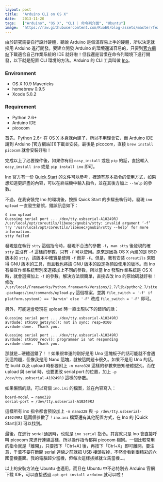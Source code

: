 ```yaml
---
layout: post
title:  "Arduino CLI on OS X"
date:   2013-11-20
tags:   ["Arduino", "OS X", "CLI | 命令列介面", "Ubuntu"]
image:  "https://raw.githubusercontent.com/KuoE0/blog-assets/master/feature-photos/2013-11-22-arduino-cli-on-os-x.jpg"
---
```


由於研究需要自行設計硬體，聽說 Arduino 是個滿容易上手的硬體，所以決定就採用 Arduino 進行開發。要建立開發 Arduino 的環境還滿容易的，只要到[官方網站](http://arduino.cc/en/Main/Software)下載適合自己作業系統的 IDE 就好啦！但我還是習慣在命令列環境下進行開發，以下就是配置 CLI 環境的方法。Arduino 的 CLI 工具叫做 [Ino](http://inotool.org/)。

### Environment

- OS X 10.9 Mavericks
- homebrew 0.9.5
- Xcode 5.0.2

### Requirement

- Python 2.6+
- Arduino IDE
- picocom

首先，Python 2.6+ 在 OS X 本身就內建了，所以不用理會它，而 Arduino IDE 請到 Arduino [官方網站][1]下載並安裝。最後是 picocom，直接 `brew install picocom` 就會安裝好啦！

完成以上了必要條件後，如果你有用 `easy_install` 或是 `pip` 的話，直接輸入 `easy_install ino` 或是 `pip install ino` 即可。

Ino 官方有一份 [Quick Start](http://inotool.org/quickstart) 的文件可以參考，裡頭有基本指令的使用方式，如果想知道更詳盡的內容，可以在終端機中輸入指令，並在其後方加上 `--help` 的參數。

不過，在我安裝完 Ino 的環境後，按照 Quick Start 的步驟去執行時，發現 `ino upload` 一直發生錯誤，錯誤訊息如下：

```
$ ino upload
Guessing serial port ... /dev/tty.usbserial-A10249RJ
/usr/local/opt/coreutils/libexec/gnubin/stty: invalid argument ‘-f’
Try '/usr/local/opt/coreutils/libexec/gnubin/stty --help' for more information.
stty failed
```

發現是在執行 `stty` 這個指令時，發現不合法的參數 `-f`，`man stty` 後發現的確 `stty` 並沒有 `-f` 這樣的參數，只有 `-F` 可以使用。原來是因為 OS X 內建的是 BSD 版本的 `stty`，該版本中確實是使用 `-f` 而非 `-F`。但是，我有安裝 `coreutils` 來取得 GNU 版本的工具，而且我也將該 GNU 版本的設定為預設使用的版本。而 Ino 有檢查作業系統型別來選擇加上不同的參數，所以當 Ino 發現作業系統是 OS X 時，就會選擇加上 `-f` 的參數。解決方法很簡單，直接去改 Ino 的原始碼就好啦！修改 `/usr/local/Frameworks/Python.framework/Versions/2.7/lib/python2.7/site-packages/ino/commands/upload.py` 這個檔案，並將 `file_switch = '-f' if platform.system() == 'Darwin' else '-F'` 改成 `file_switch = '-F'` 即可。

另外，可能還會發現在 upload 時一直出現以下的錯誤的話：

```
Guessing serial port ... /dev/tty.usbserial-A10249RJ
avrdude: stk500_getsync(): not in sync: resp=0x00
avrdude done.  Thank you.
```

```
Guessing serial port ... /dev/tty.usbserial-A10249RJ
avrdude: stk500_recv(): programmer is not responding
avrdude done.  Thank you.
```

那就是...硬體選錯了！！如果很幸運的剛好是用 Uno 這塊板子的話可能就不會遇到這問題，但像我是用 Nano 這塊，就被這問題卡很久。如果不是用 Uno 的話，在 build 以及 upload 時都要附上 `-m
nano328` 這樣的參數來告知硬體型別。而在 upload 與 serial 時，也要更改 serial port 的位置，加上 `-p /dev/tty.usbserial-A10249RJ` 這樣的參數。

如果懶惰的話，可以寫個 `ino.ini` 的檔案，並在內容寫入：

```
board-model = nano328
serial-port = /dev/tty.usbserial-A10249RJ
```

這樣所有 ino 指令都會預設加上 `-m nano328` 與 `-p /dev/tty.usbserial-A10249RJ` 這兩個參數了！`ino.ini` 檔案還有其他配置方式，在 Ino 的 [Quick Start][3] 可以找到。

最後，在進行 serial 通訊時，也就是 `ino serial` 指令。其實就只是 Ino 會直接呼叫 picocom 來進行連線這樣，所以操作指令都與 picocom 相同。一個比較常用的指令就是「離開」，只要按下「Ctrl+A] 後，再按下「Ctrl+X」即可離開。要注意，千萬不要在斷開 serial 連線之前就把 USB 接頭拔掉，不然會看到很精彩的六國當機畫面。我的電腦超少當機，但每次這樣拔掉就立馬當機...。

以上的安裝方法在 Ubuntu 也適用，而且在 Ubuntu 中不必特別去 Arduino 官網下載 IDE，可以直接透過 `apt-get install arduino` 就可以啦！
